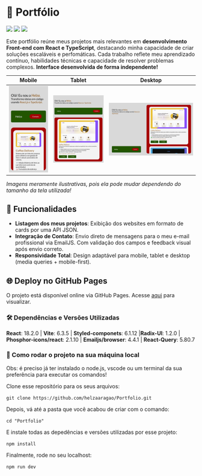 # 👀 Portfólio 

<div>
  <img src="https://img.shields.io/badge/React-20232A?style=for-the-badge&logo=react&logoColor=61DAFB"/>
  <img src="https://img.shields.io/badge/TypeScript-007ACC?style=for-the-badge&logo=typescript&logoColor=white"/>
  <img src="https://img.shields.io/badge/styled--components-DB7093?style=for-the-badge&logo=styled-components&logoColor=white"/>
</div>

Este portfólio reúne meus projetos mais relevantes em **desenvolvimento Front-end com React e TypeScript**, destacando minha capacidade de criar soluções escaláveis e perfomáticas. Cada trabalho reflete meu aprendizado contínuo, habilidades técnicas e capacidade de resolver problemas complexos. **Interface desenvolvida de forma independente!**

| Mobile | Tablet | Desktop | 
|--------|---------|---------|
| <img src="public/assets/mobile-portfolio.png" width="300"> | <img src="public/assets/tablet-portfolio.png" width="450"> | <img src="public/assets/desktop-portfolio.png" width="800"> |

*Imagens meramente ilustrativas, pois ela pode mudar dependendo do tamanho da tela utilizada!*

## 🚀 Funcionalidades

- **Listagem dos meus projetos**: Exibição dos websites em formato de cards por uma API JSON.
- **Integração de Contato**: Envio direto de mensagens para o meu e-mail profissional via EmailJS. Com validação dos campos e feedback visual após envio correto.
- **Responsividade Total**: Design adaptável para mobile, tablet e desktop (media queries + mobile-first).

## 🌐 Deploy no GitHub Pages

O projeto está disponível online via GitHub Pages. Acesse <a href="https://helzaaragao.github.io/Portfolio/">aqui</a> para visualizar.

### 🛠️ Dependências e Versões Utilizadas

**React**: 18.2.0 | **Vite**: 6.3.5 | **Styled-componets**: 6.1.12 |**Radix-UI**: 1.2.0 | **Phosphor-icons/react**: 2.1.10 | **Emailjs/browser**: 4.4.1 | **React-Query**: 5.80.7

### 📂 Como rodar o projeto na sua máquina local

Obs: é preciso já ter instalado o node.js, vscode ou um terminal da sua preferência para executar os comandos!

Clone esse repositório para os seus arquivos:
```
git clone https://github.com/helzaaragao/Portfolio.git
```

Depois, vá até a pasta que você acabou de criar com o comando:

```
cd "Portfolio"
```
E instale todas as depedências e versões utilizadas por esse projeto:

```
npm install
```
Finalmente, rode no seu localhost:
```
npm run dev
```


